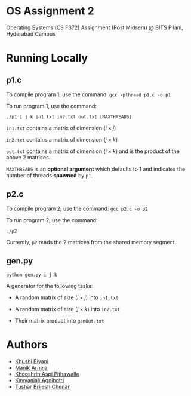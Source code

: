 # OS Assignment $2$

Operating Systems (CS F372) Assignment (Post Midsem) @ BITS Pilani, Hyderabad Campus

# Running Locally

## p1.c

To compile program $1$, use the command: `gcc -pthread p1.c -o p1`

To run program $1$, use the command:

`./p1 i j k in1.txt in2.txt out.txt [MAXTHREADS]`

`in1.txt` contains a matrix of dimension $(i \times j)$

`in2.txt` contains a matrix of dimension $(j \times k)$

`out.txt` contains a matrix of dimension $(i \times k)$ and is the product of the above $2$ matrices.

`MAXTHREADS` is an **optional argument** which defaults to $1$ and indicates the number of threads **spawned** by `p1`.

## p2.c

To compile program $2$, use the command: `gcc p2.c -o p2`

To run program $2$, use the command:

`./p2`

Currently, `p2` reads the $2$ matrices from the shared memory segment.

## gen.py

`python gen.py i j k`

A generator for the following tasks:

- A random matrix of size $(i \times j)$ into `in1.txt`

- A random matrix of size $(j \times k)$ into `in2.txt`

- Their matrix product into `genOut.txt`

# Authors

- [Khushi Biyani](https://www.github.com/?)
- [Manik Arneja](https://www.github.com/?)
- [Khooshrin Aspi Pithawalla](https://www.github.com/?)
- [Kavyanjali Agnihotri](https://www.github.com/?)
- [Tushar Brijesh Chenan](https://www.github.com/?)
